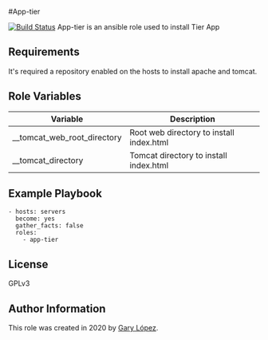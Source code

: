 #App-tier

[![Build Status](https://travis-ci.org/joemccann/dillinger.svg?branch=master)](https://travis-ci.org/joemccann/dillinger)
App-tier is an ansible role used to install Tier App

Requirements
------------
It's required a repository enabled on the hosts to install apache and tomcat.

Role Variables
--------------
| Variable | Description |
| ------ | ------ |
| __tomcat_web_root_directory | Root web directory to install index.html  |
| __tomcat_directory | Tomcat directory to install index.html  |

Example Playbook
----------------
    - hosts: servers
	  become: yes
	  gather_facts: false
      roles:
        - app-tier

License
-------
GPLv3

Author Information
------------------
This role was created in 2020 by [Gary López](https://github.com/gglm92 "Gary López").
